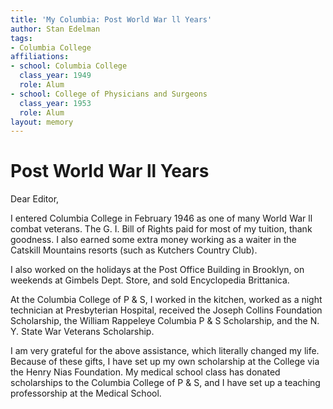 ```yaml
---
title: 'My Columbia: Post World War ll Years'
author: Stan Edelman
tags:
- Columbia College
affiliations:
- school: Columbia College
  class_year: 1949
  role: Alum
- school: College of Physicians and Surgeons
  class_year: 1953
  role: Alum
layout: memory
---
```


# Post World War ll Years

Dear Editor,

I entered Columbia College in February 1946 as one of many World War ll combat veterans. The G. I. Bill of Rights paid for most of my tuition, thank goodness. I also earned some extra money working as a waiter in the Catskill Mountains resorts (such as Kutchers Country Club).

I also worked on the holidays at the Post Office Building in Brooklyn, on weekends at Gimbels Dept. Store, and sold Encyclopedia Brittanica.

At the Columbia College of P & S, I worked in the kitchen, worked as a night technician at Presbyterian Hospital, received the Joseph Collins Foundation Scholarship, the William Rappeleye Columbia P & S Scholarship, and the N. Y. State War Veterans Scholarship.

I am very grateful for the above assistance, which literally changed  my life. Because of these gifts, I have set up my own scholarship at the College via the Henry Nias Foundation.  My medical school class has donated scholarships to the Columbia College of P & S, and I have set up a teaching professorship at the Medical School.
